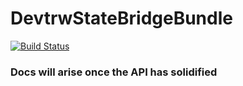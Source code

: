 DevtrwStateBridgeBundle
=======================
[![Build Status](http://img.shields.io/travis/devtrw/DevtrwStateBridgeBundle.svg?style=flat)](http://travis-ci.org/devtrw/DevtrwStateBridgeBundle)

### Docs will arise once the API has solidified
